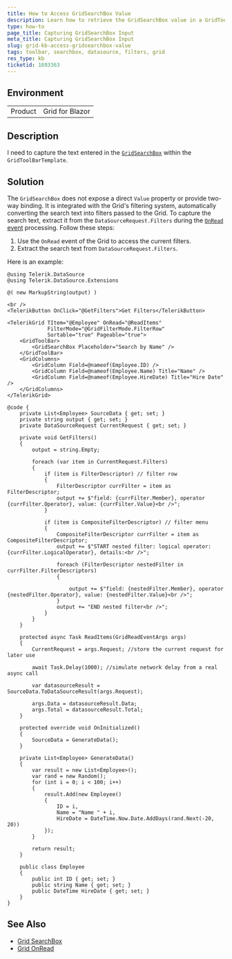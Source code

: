```yaml
---
title: How to Access GridSearchBox Value
description: Learn how to retrieve the GridSearchBox value in a GridToolBarTemplate in Telerik UI for Blazor.
type: how-to
page_title: Capturing GridSearchBox Input
meta_title: Capturing GridSearchBox Input
slug: grid-kb-access-gridsearchbox-value
tags: toolbar, searchbox, datasource, filters, grid
res_type: kb
ticketid: 1693363
---
```


## Environment

<table>
    <tbody>
        <tr>
            <td>Product</td>
            <td>Grid for Blazor</td>
        </tr>
    </tbody>
</table>

## Description

I need to capture the text entered in the [`GridSearchBox`](slug:grid-searchbox) within the `GridToolBarTemplate`.

## Solution

The `GridSearchBox` does not expose a direct `Value` property or provide two-way binding. It is integrated with the Grid's filtering system, automatically converting the search text into filters passed to the Grid. To capture the search text, extract it from the `DataSourceRequest.Filters` during the [`OnRead` event](slug:components/grid/manual-operations) processing. Follow these steps:

1. Use the `OnRead` event of the Grid to access the current filters.
2. Extract the search text from `DataSourceRequest.Filters`.

Here is an example:

````Razor
@using Telerik.DataSource
@using Telerik.DataSource.Extensions

@( new MarkupString(output) )

<br />
<TelerikButton OnClick="@GetFilters">Get Filters</TelerikButton>

<TelerikGrid TItem="@Employee" OnRead="@ReadItems"
             FilterMode="@GridFilterMode.FilterRow"
             Sortable="true" Pageable="true">
    <GridToolBar>
        <GridSearchBox Placeholder="Search by Name" />
    </GridToolBar>
    <GridColumns>
        <GridColumn Field=@nameof(Employee.ID) />
        <GridColumn Field=@nameof(Employee.Name) Title="Name" />
        <GridColumn Field=@nameof(Employee.HireDate) Title="Hire Date" />
    </GridColumns>
</TelerikGrid>

@code {
    private List<Employee> SourceData { get; set; }
    private string output { get; set; }
    private DataSourceRequest CurrentRequest { get; set; }

    private void GetFilters()
    {
        output = string.Empty;

        foreach (var item in CurrentRequest.Filters)
        {
            if (item is FilterDescriptor) // filter row
            {
                FilterDescriptor currFilter = item as FilterDescriptor;
                output += $"field: {currFilter.Member}, operator {currFilter.Operator}, value: {currFilter.Value}<br />";
            }

            if (item is CompositeFilterDescriptor) // filter menu
            {
                CompositeFilterDescriptor currFilter = item as CompositeFilterDescriptor;
                output += $"START nested filter: logical operator: {currFilter.LogicalOperator}, details:<br />";
                
                foreach (FilterDescriptor nestedFilter in currFilter.FilterDescriptors)
                {

                    output += $"field: {nestedFilter.Member}, operator {nestedFilter.Operator}, value: {nestedFilter.Value}<br />";
                }
                output += "END nested filter<br />";
            }
        }
    }

    protected async Task ReadItems(GridReadEventArgs args)
    {
        CurrentRequest = args.Request; //store the current request for later use

        await Task.Delay(1000); //simulate network delay from a real async call

        var datasourceResult = SourceData.ToDataSourceResult(args.Request);

        args.Data = datasourceResult.Data;
        args.Total = datasourceResult.Total;
    }

    protected override void OnInitialized()
    {
        SourceData = GenerateData();
    }

    private List<Employee> GenerateData()
    {
        var result = new List<Employee>();
        var rand = new Random();
        for (int i = 0; i < 100; i++)
        {
            result.Add(new Employee()
            {
                ID = i,
                Name = "Name " + i,
                HireDate = DateTime.Now.Date.AddDays(rand.Next(-20, 20))
            });
        }

        return result;
    }

    public class Employee
    {
        public int ID { get; set; }
        public string Name { get; set; }
        public DateTime HireDate { get; set; }
    }
}
````

## See Also

* [Grid SearchBox](slug:grid-searchbox)
* [Grid OnRead](slug:components/grid/manual-operations)
